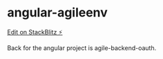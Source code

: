 # angular-agileenv

[Edit on StackBlitz ⚡️](https://stackblitz.com/edit/angular-agileenv)

Back for the angular project is agile-backend-oauth.
